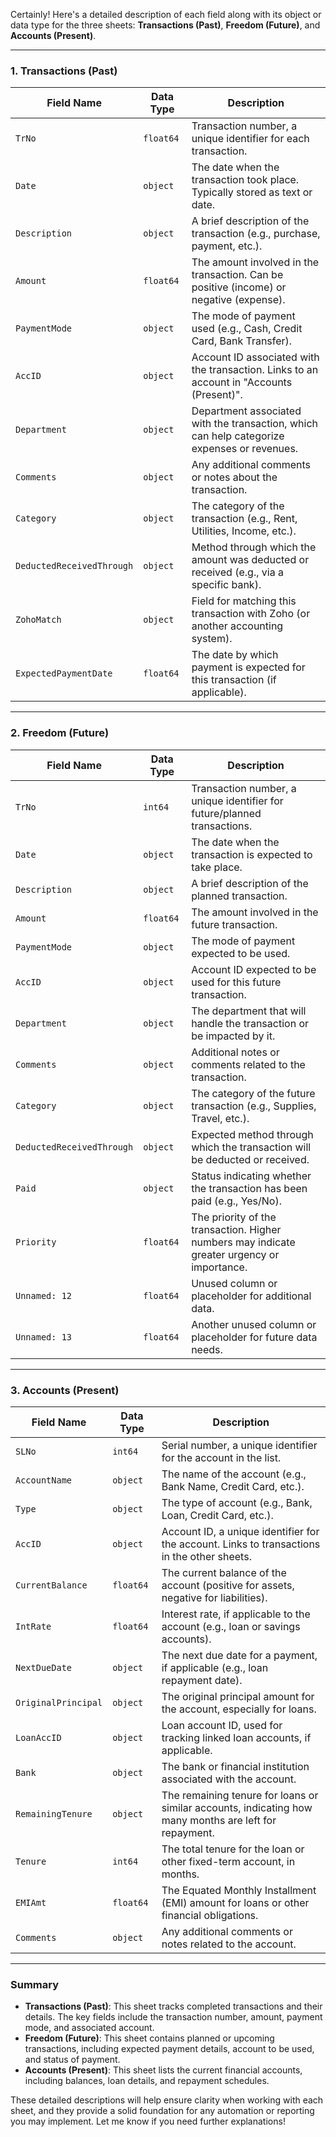 Certainly! Here's a detailed description of each field along with its object or data type for the three sheets: **Transactions (Past)**, **Freedom (Future)**, and **Accounts (Present)**.

---

### 1. **Transactions (Past)**

| **Field Name**               | **Data Type** | **Description**                                                                 |
|------------------------------|---------------|---------------------------------------------------------------------------------|
| `TrNo`                       | `float64`     | Transaction number, a unique identifier for each transaction.                   |
| `Date`                       | `object`      | The date when the transaction took place. Typically stored as text or date.     |
| `Description`                | `object`      | A brief description of the transaction (e.g., purchase, payment, etc.).         |
| `Amount`                     | `float64`     | The amount involved in the transaction. Can be positive (income) or negative (expense). |
| `PaymentMode`                | `object`      | The mode of payment used (e.g., Cash, Credit Card, Bank Transfer).              |
| `AccID`                      | `object`      | Account ID associated with the transaction. Links to an account in "Accounts (Present)". |
| `Department`                 | `object`      | Department associated with the transaction, which can help categorize expenses or revenues. |
| `Comments`                   | `object`      | Any additional comments or notes about the transaction.                         |
| `Category`                   | `object`      | The category of the transaction (e.g., Rent, Utilities, Income, etc.).          |
| `DeductedReceivedThrough`    | `object`      | Method through which the amount was deducted or received (e.g., via a specific bank). |
| `ZohoMatch`                  | `object`      | Field for matching this transaction with Zoho (or another accounting system).   |
| `ExpectedPaymentDate`        | `float64`     | The date by which payment is expected for this transaction (if applicable).     |

---

### 2. **Freedom (Future)**

| **Field Name**               | **Data Type** | **Description**                                                                 |
|------------------------------|---------------|---------------------------------------------------------------------------------|
| `TrNo`                       | `int64`       | Transaction number, a unique identifier for future/planned transactions.        |
| `Date`                       | `object`      | The date when the transaction is expected to take place.                        |
| `Description`                | `object`      | A brief description of the planned transaction.                                 |
| `Amount`                     | `float64`     | The amount involved in the future transaction.                                  |
| `PaymentMode`                | `object`      | The mode of payment expected to be used.                                        |
| `AccID`                      | `object`      | Account ID expected to be used for this future transaction.                     |
| `Department`                 | `object`      | The department that will handle the transaction or be impacted by it.           |
| `Comments`                   | `object`      | Additional notes or comments related to the transaction.                        |
| `Category`                   | `object`      | The category of the future transaction (e.g., Supplies, Travel, etc.).          |
| `DeductedReceivedThrough`    | `object`      | Expected method through which the transaction will be deducted or received.     |
| `Paid`                       | `object`      | Status indicating whether the transaction has been paid (e.g., Yes/No).         |
| `Priority`                   | `float64`     | The priority of the transaction. Higher numbers may indicate greater urgency or importance. |
| `Unnamed: 12`                | `float64`     | Unused column or placeholder for additional data.                              |
| `Unnamed: 13`                | `float64`     | Another unused column or placeholder for future data needs.                     |

---

### 3. **Accounts (Present)**

| **Field Name**               | **Data Type** | **Description**                                                                 |
|------------------------------|---------------|---------------------------------------------------------------------------------|
| `SLNo`                       | `int64`       | Serial number, a unique identifier for the account in the list.                 |
| `AccountName`                | `object`      | The name of the account (e.g., Bank Name, Credit Card, etc.).                   |
| `Type`                       | `object`      | The type of account (e.g., Bank, Loan, Credit Card, etc.).                      |
| `AccID`                      | `object`      | Account ID, a unique identifier for the account. Links to transactions in the other sheets. |
| `CurrentBalance`             | `float64`     | The current balance of the account (positive for assets, negative for liabilities). |
| `IntRate`                    | `float64`     | Interest rate, if applicable to the account (e.g., loan or savings accounts).   |
| `NextDueDate`                | `object`      | The next due date for a payment, if applicable (e.g., loan repayment date).     |
| `OriginalPrincipal`          | `object`      | The original principal amount for the account, especially for loans.            |
| `LoanAccID`                  | `object`      | Loan account ID, used for tracking linked loan accounts, if applicable.         |
| `Bank`                       | `object`      | The bank or financial institution associated with the account.                  |
| `RemainingTenure`            | `object`      | The remaining tenure for loans or similar accounts, indicating how many months are left for repayment. |
| `Tenure`                     | `int64`       | The total tenure for the loan or other fixed-term account, in months.           |
| `EMIAmt`                     | `float64`     | The Equated Monthly Installment (EMI) amount for loans or other financial obligations. |
| `Comments`                   | `object`      | Any additional comments or notes related to the account.                        |

---

### Summary

- **Transactions (Past)**: This sheet tracks completed transactions and their details. The key fields include the transaction number, amount, payment mode, and associated account.
- **Freedom (Future)**: This sheet contains planned or upcoming transactions, including expected payment details, account to be used, and status of payment.
- **Accounts (Present)**: This sheet lists the current financial accounts, including balances, loan details, and repayment schedules.

These detailed descriptions will help ensure clarity when working with each sheet, and they provide a solid foundation for any automation or reporting you may implement. Let me know if you need further explanations!